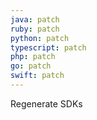 ```yaml
---
java: patch
ruby: patch
python: patch
typescript: patch
php: patch
go: patch
swift: patch
---
```


Regenerate SDKs
